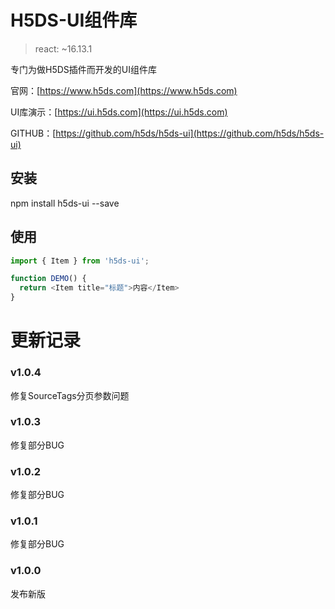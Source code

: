 # H5DS-UI组件库

> react: ~16.13.1

专门为做H5DS插件而开发的UI组件库

官网：[https://www.h5ds.com](https://www.h5ds.com)

UI库演示：[https://ui.h5ds.com](https://ui.h5ds.com)

GITHUB：[https://github.com/h5ds/h5ds-ui](https://github.com/h5ds/h5ds-ui)

## 安装
npm install h5ds-ui --save

## 使用
```javascript
import { Item } from 'h5ds-ui';

function DEMO() {
  return <Item title="标题">内容</Item>
}
```

# 更新记录

### v1.0.4

修复SourceTags分页参数问题

### v1.0.3

修复部分BUG

### v1.0.2

修复部分BUG

### v1.0.1

修复部分BUG

### v1.0.0

发布新版
